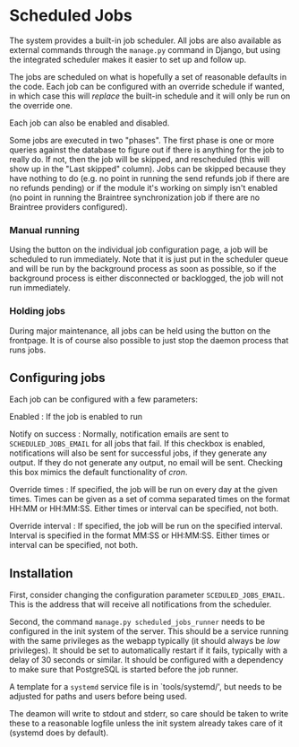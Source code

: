 # Scheduled Jobs

The system provides a built-in job scheduler. All jobs are also
available as external commands through the `manage.py` command in
Django, but using the integrated scheduler makes it easier to set up
and follow up.

The jobs are scheduled on what is hopefully a set of reasonable
defaults in the code. Each job can be configured with an override
schedule if wanted, in which case this will *replace* the built-in
schedule and it will only be run on the override one.

Each job can also be enabled and disabled.

Some jobs are executed in two "phases". The first phase is one or
more queries against the database to figure out if there is anything
for the job to really do. If not, then the job will be skipped, and
rescheduled (this will show up in the "Last skipped" column). Jobs can
be skipped because they have nothing to do (e.g. no point in running
the send refunds job if there are no refunds pending) or if the module
it's working on simply isn't enabled (no point in running the
Braintree synchronization job if there are no Braintree providers
configured).


### Manual running

Using the button on the individual job configuration page, a job will
be scheduled to run immediately. Note that it is just put in the
scheduler queue and will be run by the background process as soon as
possible, so if the background process is either disconnected or
backlogged, the job will not run immediately.

### Holding jobs

During major maintenance, all jobs can be held using the button on the
frontpage. It is of course also possible to just stop the daemon
process that runs jobs.

## Configuring jobs

Each job can be configured with a few parameters:

Enabled
: If the job is enabled to run

Notify on success
: Normally, notification emails are sent to `SCHEDULED_JOBS_EMAIL` for
all jobs that fail. If this checkbox is enabled, notifications will
also be sent for successful jobs, if they generate any output. If they
do not generate any output, no email will be sent. Checking this box
mimics the default functionality of *cron*.

Override times
: If specified, the job will be run on every day at the given
times. Times can be given as a set of comma separated times on the
format HH:MM or HH:MM:SS. Either times or interval can be specified,
not both.

Override interval
: If specified, the job will be run on the specified
interval. Interval is specified in the format MM:SS or
HH:MM:SS. Either times or interval can be specified, not both.


## Installation

First, consider changing the configuration parameter
`SCEDULED_JOBS_EMAIL`. This is the address that will receive all
notifications from the scheduler.

Second, the command `manage.py scheduled_jobs_runner` needs to be
configured in the init system of the server. This should be a service
running with the same privileges as the webapp typically (it should
always be *low* privileges). It should be set to automatically restart
if it fails, typically with a delay of 30 seconds or similar. It
should be configured with a dependency to make sure that PostgreSQL is
started before the job runner.

A template for a `systemd` service file is in `tools/systemd/', but
needs to be adjusted for paths and users before being used.

The deamon will write to stdout and stderr, so care should be taken to
write these to a reasonable logfile unless the init system already
takes care of it (systemd does by default).
